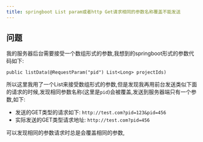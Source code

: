 ```yaml
---
title: springboot List param或者http Get请求相同的参数名称覆盖不能发送
---
```


## 问题

我的服务器后台需要接受一个数组形式的参数,我想到的springboot形式的参数代码如下:
```
public listData(@RequestParam("pid") List<Long> projectIds)
```
所以这里我用了一个List来接受数组形式的参数,但是发现我再用前台发送类似下面的请求的时候,发现相同参数名称(这里是`pid`)会被覆盖,发送到服务器端只有一个参数,如下:

- 发送的GET类型的请求如下: `http://test.com?pid=123&pid=456`
- 实际发送的GET类型请求地址: `http://test.com?pid=456`

可以发现相同的参数请求时总是会覆盖相同的参数,